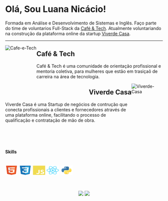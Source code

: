 # Olá, Sou Luana Nicácio!
Formada em Análise e Desenvolvimento de Sistemas e Inglês. Faço parte do time de voluntarios Full-Stack da <a href="https://www.instagram.com/acafetech/" alt="@acafetech">Café & Tech</a>. Atualmente voluntariando na construção da plataforma online da startup <a href="https://www.instagram.com/viverdecasa/" alt="@viverdecasa">Viverde Casa</a>. 
***

<img alt="Cafe-e-Tech" height="100" width="100" align="left" src="https://media.licdn.com/dms/image/D4D0BAQG0JPJ520t-Tg/company-logo_200_200/0/1688175553951/cafe_e_tech_logo?e=2147483647&v=beta&t=b37-YjGsjFgo6Sdd6wcf5umsX5A1snUouW3FVKHzc6E"/> 

## Café & Tech 
<p>
  Café & Tech é uma comunidade de orientação profissional e mentoria coletiva, para mulheres que estão em trasiçaõ de carreira 
  na área de tecnologia.
<p/>

<img alt="Viverde-Casa" height="100" width="100" align="right" src="https://blackrocks.com.br/BlackOut/wp-content/uploads/2023/02/00013_Viverde-Casa.png">


<h2 align="right"> Viverde Casa</h2>
<p align="left">
  Viverde Casa é uma Startup de negócios de contrução que conecta profissionais a clientes e fornecedores através de uma plataforma 
  online, facilitando o processo de qualificação e contratação de mão de obra. 
<p/>

<br>
<br>
<br>
 
#### Skills
<div style="display: inline_block"><br>
  <img align="center" alt="Rafa-HTML" height="30" width="40" src="https://raw.githubusercontent.com/devicons/devicon/master/icons/html5/html5-original.svg">
  <img align="center" alt="Rafa-CSS" height="30" width="40" src="https://raw.githubusercontent.com/devicons/devicon/master/icons/css3/css3-original.svg">
  <img align="center" alt="Rafa-Js" height="30" width="40" src="https://raw.githubusercontent.com/devicons/devicon/master/icons/javascript/javascript-plain.svg">
  <img align="center" alt="Rafa-React" height="30" width="40" src="https://raw.githubusercontent.com/devicons/devicon/master/icons/react/react-original.svg">
  <img align="center" alt="Rafa-Python" height="30" width="40" src="https://raw.githubusercontent.com/devicons/devicon/master/icons/python/python-original.svg">
</div>

<br>
<br>
<br>

<div align="center">
 <a href="https://www.linkedin.com/in/luana-nic%C3%A1cio-0214421aa" target="_blank"><img src="https://img.shields.io/badge/-LinkedIn-%230077B5?style=for-the-badge&logo=linkedin&logoColor=white" target="_blank"></a>
  <a href = "mailto:luanav13.lv@gmail.com">
   <img src="https://img.shields.io/badge/-Gmail-%23333?style=for-the-badge&logo=gmail&logoColor=white" target="_blank"></a>
</div>
